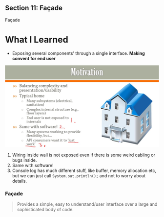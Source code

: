 ## Section 11: Façade

Façade

# What I Learned

- Exposing several components' through a single interface. **Making convent for end user** 

<img src="motivation.JPG" alt="alt text" width="700"/>

1. Wiring inside wall is not exposed even if there is some weird cabling or bugs inside.
2. Same with software!
3. Console log has much different stuff, like buffer, memory allocation etc, but we can just call `System.out.println();` and not to worry about details.

### Façade
> Provides a simple, easy to understand/user interface over a large
and sophisticated body of code.


